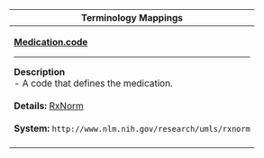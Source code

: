 |Terminology Mappings|
|---|
|<p>**[Medication.code](http://hl7.org/fhir/R4/medication-definitions.html#Medication.code)**<hr>**Description**<br>- A code that defines the medication.<br><br>**Details:** [RxNorm](http://hl7.org/fhir/r4/rxnorm.html)<br><br>**System:** `http://www.nlm.nih.gov/research/umls/rxnorm`<br><br>|
